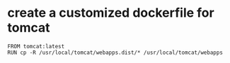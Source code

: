 # create a customized dockerfile for tomcat

```
FROM tomcat:latest
RUN cp -R /usr/local/tomcat/webapps.dist/* /usr/local/tomcat/webapps
```

